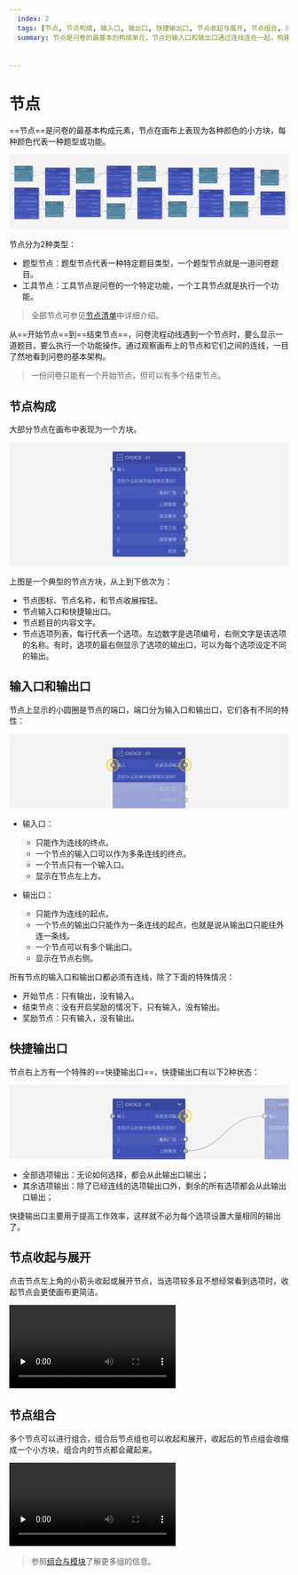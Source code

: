 ```yaml
---
  index: 2
  tags: [节点, 节点构成, 输入口, 输出口, 快捷输出口, 节点收起与展开, 节点组合, 问卷编辑器, 问卷编辑器操作界面]
  summary: 节点是问卷的最基本的构成单元，节点的输入口和输出口通过连线连在一起，构建出问卷的流程。


---
```







# 节点

==节点==是问卷的最基本构成元素，节点在画布上表现为各种颜色的小方块，每种颜色代表一种题型或功能。

<img src='../assets/01canvas/02node/cover.png'>

节点分为2种类型：
+ 题型节点：题型节点代表一种特定题目类型，一个题型节点就是一道问卷题目。
+ 工具节点：工具节点是问卷的一个特定功能，一个工具节点就是执行一个功能。
> 全部节点可参见[节点清单](../../10nodes/concept.md)中详细介绍。

从==开始节点==到==结束节点==，问卷流程动线遇到一个节点时，要么显示一道题目，要么执行一个功能操作。通过观察画布上的节点和它们之间的连线，一目了然地看到问卷的基本架构。
> 一份问卷只能有一个开始节点，但可以有多个结束节点。

## 节点构成

大部分节点在画布中表现为一个方块。

<img src='../assets/01canvas/02node/nodes.png'>

上图是一个典型的节点方块，从上到下依次为：

+ 节点图标、节点名称，和节点收展按钮。
+ 节点输入口和快捷输出口。
+ 节点题目的内容文字。
+ 节点选项列表，每行代表一个选项。左边数字是选项编号，右侧文字是该选项的名称。有时，选项的最右侧显示了选项的输出口，可以为每个选项设定不同的输出。

## 输入口和输出口

节点上显示的小圆圈是节点的端口，端口分为输入口和输出口，它们各有不同的特性：

<img src='../assets/01canvas/02node/inputport-&-outputport.png'>

+ 输入口：

  + 只能作为连线的终点。
  + 一个节点的输入口可以作为多条连线的终点。
  + 一个节点只有一个输入口。
  + 显示在节点左上方。

+ 输出口：

  + 只能作为连线的起点。
  + 一个节点的输出口只能作为一条连线的起点，也就是说从输出口只能往外连一条线。
  + 一个节点可以有多个输出口。
  + 显示在节点右侧。

所有节点的输入口和输出口都必须有连线，除了下面的特殊情况：

+ 开始节点：只有输出，没有输入。
+ 结束节点：没有开启奖励的情况下，只有输入，没有输出。
+ 奖励节点：只有输入，没有输出。

## 快捷输出口

节点右上方有一个特殊的==快捷输出口==，快捷输出口有以下2种状态：

<img src='../assets/01canvas/02node/default-output.png'>

+ 全部选项输出：无论如何选择，都会从此输出口输出；
+ 其余选项输出：除了已经连线的选项输出口外，剩余的所有选项都会从此输出口输出；

快捷输出口主要用于提高工作效率，这样就不必为每个选项设置大量相同的输出了。

## 节点收起与展开

点击节点左上角的小箭头收起或展开节点，当选项较多且不想经常看到选项时，收起节点会更使画布更简洁。

<video id="video" controls="" preload="none">
    <source id="mp4" src="https://media.choiceform.com/doc-help/zh-cn/design/layout/canvas/collapse.mp4" type="video/mp4">
</video>

## 节点组合

多个节点可以进行组合，组合后节点组也可以收起和展开，收起后的节点组会收缩成一个小方块，组合内的节点都会藏起来。

<video id="video" controls="" preload="none">
    <source id="mp4" src="https://media.choiceform.com/doc-help/zh-cn/design/layout/canvas/group.mp4" type="video/mp4">
</video>

> 参照[组合与模块](../../17advancedFunction/02groupAndModule.md)了解更多组的信息。
